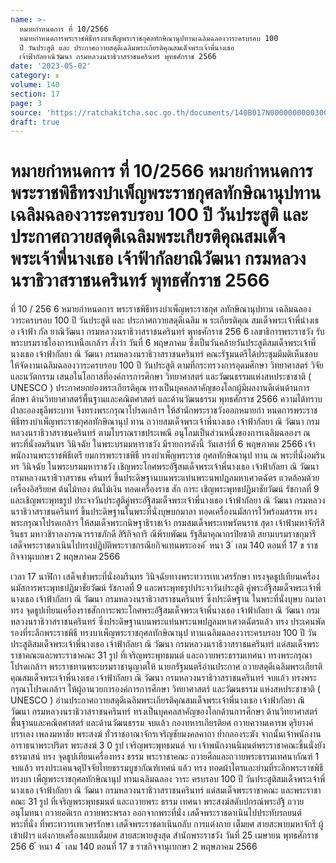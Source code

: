 ```yaml
---
name: >-
  หมายกำหนดการ ที่ 10/2566
  หมายกำหนดการพระราชพิธีทรงบำเพ็ญพระราชกุศลทักษิณานุปทานเฉลิมฉลองวาระครบรอบ 100
  ปี วันประสูติ และ ประกาศถวายสดุดีเฉลิมพระเกียรติคุณสมเด็จพระเจ้าพี่นางเธอ
  เจ้าฟ้ากัลยาณิวัฒนา กรมหลวงนราธิวาสราชนครินทร์ พุทธศักราช 2566
date: '2023-05-02'
category: ข
volume: 140
section: 17
page: 3
source: 'https://ratchakitcha.soc.go.th/documents/140B017N0000000000300.pdf'
draft: true
---
```


# หมายกำหนดการ ที่ 10/2566 หมายกำหนดการพระราชพิธีทรงบำเพ็ญพระราชกุศลทักษิณานุปทานเฉลิมฉลองวาระครบรอบ 100 ปี วันประสูติ และ ประกาศถวายสดุดีเฉลิมพระเกียรติคุณสมเด็จพระเจ้าพี่นางเธอ เจ้าฟ้ากัลยาณิวัฒนา กรมหลวงนราธิวาสราชนครินทร์ พุทธศักราช 2566

ที่ 10 / 256 6 หมายกำหนดการ พระราชพิธีทรงบำเพ็ญพระราชกุศ ลทักษิณานุปทาน เฉลิมฉลองวาระครบรอบ 100 ปี วันประสูติ และ ประกาศถวายสดุดีเฉลิม พ ระเกียรติคุณ สมเด็จพระเจ้าพี่นำงเธ อ เจ้าฟ้า กัล ยาณิวัฒนา กรมหลวงนราธิวาสราชนครินทร์ พุทธศักราช 256 6 เลขาธิการพระราชวัง รับพระบรมราชโองการเหนือเกล้าฯ สั่งว่า วันที่ 6 พฤษภาคม ซึ่งเป็นวันคล้ายวันประสูติสมเด็จพระเจ้าพี่นางเธอ เจ้าฟ้ากัลยา ณิ วัฒนา กรมหลวงนราธิวาสราชนครินทร์ คณะรัฐมนตรีได้ประชุมมีมติเห็นชอบให้จัดงานเฉลิมฉลองวาระครบรอบ 100 ปี วันประสูติ ตามที่กระทรวงการอุดมศึกษา วิทยาศาสตร์ วิจัยและนวัตกรรม เสนอในโอกาสที่องค์การการศึกษา วิทยาศาสตร์ และวัฒนธรรมแห่งสหประชาชาติ ( UNESCO ) ประกาศยกย่องพระเกียรติคุณ ทรงเป็นบุคคลสาคัญของโลกผู้มีผลงานดีเด่นด้านการศึกษา ด้านวิทยาศาสตร์พื้นฐานและคณิตศาสตร์ และด้านวัฒนธรรม พุทธศักราช 2566 ความได้ทราบฝ่าละอองธุลีพระบาท จึงทรงพระกรุณาโปรดเกล้าฯ ให้สำนักพระราชวังออกหมายกำ หนดการพระราชพิธีทรงบำเพ็ญพระราชกุศลทักษิณานุป ทาน ถวายสมเด็จพระเจ้าพี่นางเธอ เจ้าฟ้ากัลยา ณิ วัฒนา กรม หลวงนราธิวาสราชนครินทร์ ตามโบราณราชประเพณี อนุโลมเป็นส่วนหนึ่งของการเฉลิมฉลองฯ ณ พระที่นั่งอมรินทร วินิจฉัย ในพระบรมมหาราชวัง มีรายการดังนี้ วันเสาร์ที่ 6 พฤษภาคม 2566 เจ้าพนักงานพระราชพิธีเตรี ยมการพระราชพิธี ทรงบำเพ็ญพระราช กุศลทักษิณานุป ทาน ณ พระที่นั่งอมรินทร วินิจฉัย ในพระบรมมหาราชวัง เชิญพระโกศพระอัฐิสมเด็จพระเจ้าพี่นางเธอ เจ้าฟ้ากัลยา ณิ วัฒนา กรมหลวงนราธิวาสราชน ครินทร์ ขึ้นประดิษฐานบนพระแท่นพระนพปฎลมหาเศวตฉัตร แวดล้อมด้วยเครื่องอิสริยยศ ต้นไม้ทอง ต้นไม้เงิน ทอดเครื่องราช สัก การะ เชิญพระพุทธปฏิมาชัยวัฒน์ รัชกาลที่ 9 และเชิญพระพุทธรูป ประจาวันประสูติคู่พระอัฐิสมเด็จพระเจ้าพี่นางเธอ เจ้าฟ้ากัลยา ณิ วัฒนา กรมหลวงนราธิวาสราชนครินทร์ ขึ้นประดิษฐานในพระที่นั่งบุษบกมาลา ทอดเครื่องนมัสการไว้พร้อมสรรพ ทรงพระกรุณาโปรดเกล้าฯ ให้สมเด็จพระกนิษฐาธิราชเจ้า กรมสมเด็จพระเทพรัตนราช สุดา เจ้าฟ้ามหาจักรีสิรินธร มหาวชิราลงกรณวรราชภักดี สิริกิจการิ ณีพีรยพัฒน รัฐสีมาคุณากรปิยชาติ สยามบรมราชกุมารี เสด็จพระราชดาเนินไปทรงปฏิบัติพระราชกรณียกิจแทนพระองค์ ้ หนา 3 ่ เลม 140 ตอนที่ 17 ข ราชกิจจานุเบกษา 2 พฤษภาคม 2566

เวลา 17 นาฬิกา เสด็จเข้ำพระที่นั่งอมรินทร วินิจฉัยทางพระทวารเทเวศรรักษา ทรงจุดธูปเทียนเครื่องนมัสการพระพุทธปฏิมาชัยวัฒน์ รัชกาลที่ 9 และพระพุทธรูปประจาวันประสูติ คู่พระอัฐิสมเด็จพระเจ้าพี่นางเธอ เจ้าฟ้ากัลยา ณิ วัฒนา กรมหลวงนราธิวาสราชนครินทร์ ซึ่งประดิษฐาน ในพระที่นั่งบุษบ กมาลา ทรง จุดธูปเทียนเครื่องราชสักการะพระโกศพระอัฐิสมเด็จพระเจ้าพี่นางเธอ เจ้าฟ้ากัลยา ณิ วัฒนา กรมหลวงนราธิวาสราชนครินทร์ ซึ่งประดิษฐานบนพระแท่นพระนพปฎลมหาเศวตฉัตรแล้ว ทรง ประเคนพัดรองที่ระลึกพระราชพิธี ทรงบาเพ็ญพระราชกุศลทักษิณานุป ทานเฉลิมฉลองวาระครบรอบ 100 ปี วันประสูติสมเด็จพระเจ้าพี่นางเธอ เจ้าฟ้ากัลยา ณิ วัฒนา กรมหลวงนราธิวาสราชนครินทร์ แด่สมเด็จพระราชาคณะและพระราชาคณะ 31 รูป ที่เจริญพระพุทธมนต์ และถวายพระธรรมเทศนา ทรงพระกรุณาโปรดเกล้าฯ พระราชทานพระบรมราชานุญาตให้ นายกรัฐมนตรีอ่านประกาศ ถวายสดุดีเฉลิมพระเกียรติคุณสมเด็จพระเจ้าพี่นางเธอ เจ้าฟ้ากัลยา ณิ วัฒนา กรมหลวงนราธิวาสราชนครินทร์ จบแล้ว ทรงพระกรุณาโปรดเกล้าฯ ให้ผู้อานวยการองค์การการศึกษา วิทยาศาสตร์ และวัฒนธรรม แห่งสหประชาชาติ ( UNESCO ) อ่านประกาศถวายสดุดีเฉลิมพระเกียรติคุณสมเด็จพระเจ้าพี่นางเธอ เจ้าฟ้ากัลยา ณิ วัฒนา กรมหลวงนราธิวาสราชนครินทร์ ทรงเป็นบุคคลสาคัญของโลกด้านการศึกษา ด้านวิทยาศาสตร์พื้นฐานและคณิตศาสตร์ และด้านวัฒนธรรม จบแล้ว กองทหารเกียรติยศ ถวายความเคารพ ดุริยางค์บรรเลง เพลงมหาชัย พระสงฆ์ ทั่วราชอาณาจักรเจริญชัยมงคลคาถา ย่ำกลองระฆัง จากนั้นเจ้าพนักงานอาราธนาพระปริตร พระสงฆ์ 3 0 รูป เจริญพระพุทธมนต์ จบ เจ้าพนักงานนิมนต์พระราชาคณะขึ้นนั่งยังธรรมาสน์ ทรง จุดธูปเทียนเครื่องทรง ธรรม พระราชาคณะ ถวายศีลและถวายพระธรรมเทศนากัณฑ์ 1 จบแล้ว ทรงประเคนจตุปัจจัยไทยธรรมบูชากัณฑ์เทศน์ แล้ว ทรง ทอดผ้าไตรและย่ามที่ระลึกพระราชพิธีทรงบา เพ็ญพระราชกุศลทักษิณานุป ทานเฉลิมฉลอง วาระ ครบรอบ 100 ปี วันประสูติสมเด็จพระเจ้าพี่นางเธอ เจ้าฟ้ากัลยา ณิ วัฒนา กรมหลวงนราธิวาสราชนครินทร์ แด่สมเด็จพระราชาคณะ และพระราชาคณะ 31 รูป ที่เจริญพระพุทธมนต์ และถวายพระ ธรรม เทศนา พระสงฆ์สดับปกรณ์พระอัฐิ ถวายอนุโมทนา ถวายอดิเรก ถวายพระพรลา ออกจากพระที่นั่ง เสด็จพระราชดาเนินไปประทับรถยนต์พระที่นั่ง ที่พระทวารเทเวศรรักษา เสด็จพระราชดาเนินกลับ การแต่งกาย เต็มยศ สายสะพายมหาจักรี ผู้เข้าเฝ้าฯ แต่งกายเครื่องแบบเต็มยศ สายสะพายสูงสุด สำนักพระราชวัง วันที่ 25 เมษายน พุทธศักราช 256 6 ้ หนา 4 ่ เลม 140 ตอนที่ 17 ข ราชกิจจานุเบกษา 2 พฤษภาคม 2566
